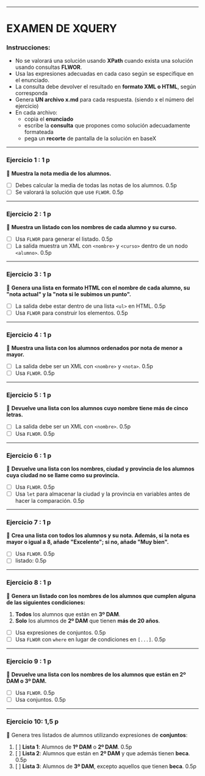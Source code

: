 
---

# **EXAMEN DE XQUERY**  
### **Instrucciones:**  
- No se valorará una solución usando **XPath** cuando exista una solución usando consultas **FLWOR**.  
- Usa las expresiones adecuadas en cada caso según se especifique en el enunciado.  
- La consulta debe devolver el resultado en **formato XML o HTML**, según corresponda
- Genera **UN archivo x.md** para cada respuesta. (siendo x el número del ejercicio)
- En cada archivo:
  - copia el **enunciado**
  - escribe la **consulta** que propones como solución adecuadamente formateada
  - pega un **recorte** de pantalla de la solución en baseX
---

### **Ejercicio 1** : 1 p 
📌 **Muestra la nota media de los alumnos.**  
- [ ] Debes calcular la media de todas las notas de los alumnos. 0.5p 
- [ ] Se valorará la solución que use `FLWOR`.  0.5p

---

### **Ejercicio 2** : 1 p 
📌 **Muestra un listado con los nombres de cada alumno y su curso.**  
- [ ] Usa `FLWOR` para generar el listado.  0.5p
- [ ] La salida muestra un XML con `<nombre>` y `<curso>` dentro de un nodo `<alumno>`.  0.5p

---

### **Ejercicio 3** : 1 p 
📌 **Genera una lista en formato HTML con el nombre de cada alumno, su "nota actual" y la "nota si le subimos un punto".**  
- [ ] La salida debe estar dentro de una lista `<ul>` en HTML. 0.5p  
- [ ] Usa `FLWOR` para construir los elementos. 0.5p  

---

### **Ejercicio 4** : 1 p 
📌 **Muestra una lista con los alumnos ordenados por nota de menor a mayor.**  
- [ ] La salida debe ser un XML con `<nombre>` y `<nota>`. 0.5p  
- [ ] Usa `FLWOR`. 0.5p  

---

### **Ejercicio 5** : 1 p 
📌 **Devuelve una lista con los alumnos cuyo nombre tiene más de cinco letras.**  
- [ ] La salida debe ser un XML con `<nombre>`. 0.5p  
- [ ] Usa `FLWOR`. 0.5p   

---

### **Ejercicio 6** : 1 p 
📌 **Devuelve una lista con los nombres, ciudad y provincia de los alumnos cuya ciudad no se llame como su provincia.**  
- [ ] Usa `FLWOR`. 0.5p  
- [ ] Usa `let` para almacenar la ciudad y la provincia en variables antes de hacer la comparación. 0.5p   

---

### **Ejercicio 7** : 1 p 
📌 **Crea una lista con todos los alumnos y su nota. Además, si la nota es mayor o igual a 8, añade "Excelente"; si no, añade "Muy bien".**  
- [ ] Usa `FLWOR`. 0.5p 
- [ ] listado: 0.5p   

---

### **Ejercicio 8** : 1 p 
📌 **Genera un listado con los nombres de los alumnos que cumplen alguna de las siguientes condiciones:**  
1. **Todos** los alumnos que están en **3º DAM**.  
2. **Solo** los alumnos de **2º DAM** que tienen **más de 20 años**.  
- [ ] Usa expresiones de conjuntos. 0.5p   
- [ ] Usa `FLWOR` con `where` en lugar de condiciones en `[...]`. 0.5p 

---

### **Ejercicio 9** : 1 p 
📌 **Devuelve una lista con los nombres de los alumnos que están en 2º DAM o 3º DAM.**  
- [ ] Usa `FLWOR`. 0.5p   
- [ ] Usa conjuntos. 0.5p  

---

### **Ejercicio 10**: 1,5 p  
📌 Genera tres listados de alumnos utilizando expresiones de **conjuntos**: 
1. [ ] **Lista 1**: Alumnos de **1º DAM** o **2º DAM**. 0.5p  
2. [ ] **Lista 2**: Alumnos que están en **2º DAM** y que además tienen **beca**.  0.5p 
3. [ ] **Lista 3**: Alumnos de **3º DAM**, excepto aquellos que tienen **beca**.  0.5p 
 

